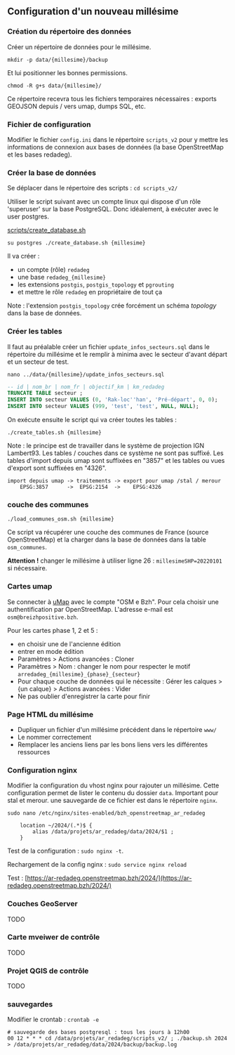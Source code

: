## Configuration d'un nouveau millésime


### Création du répertoire des données

Créer un répertoire de données pour le millésime.

`mkdir -p data/{millesime}/backup`

Et lui positionner les bonnes permissions.

`chmod -R g+s data/{millesime}/`

Ce répertoire recevra tous les fichiers temporaires nécessaires : exports GEOJSON depuis / vers umap, dumps SQL, etc.


### Fichier de configuration

Modifier le fichier `config.ini` dans le répertoire `scripts_v2` pour y mettre les informations de connexion aux bases de données (la base OpenStreetMap et les bases redadeg).



### Créer la base de données

Se déplacer dans le répertoire des scripts : `cd scripts_v2/`

Utiliser le script suivant avec un compte linux qui dispose d'un rôle 'superuser' sur la base PostgreSQL. Donc idéalement, à exécuter avec le user postgres.

[scripts/create_database.sh](scripts/create_database.sh)

`su postgres
./create_database.sh {millesime}`

Il va créer :
* un compte (rôle) `redadeg`
* une base `redadeg_{millesime}` 
* les extensions `postgis`, `postgis_topology` et `pgrouting`
* et mettre le rôle `redadeg` en propriétaire de tout ça


Note : l'extension `postgis_topology` crée forcément un schéma *topology* dans la base de données.


### Créer les tables

Il faut au préalable créer un fichier `update_infos_secteurs.sql` dans le répertoire du millésime et le remplir à minima avec le secteur d'avant départ et un secteur de test.

`nano ../data/{millesime}/update_infos_secteurs.sql`

```sql
-- id | nom_br | nom_fr | objectif_km | km_redadeg
TRUNCATE TABLE secteur ;
INSERT INTO secteur VALUES (0, 'Rak-loc''han', 'Pré-départ', 0, 0);
INSERT INTO secteur VALUES (999, 'test', 'test', NULL, NULL);
```

On exécute ensuite le script qui va créer toutes les tables :

`./create_tables.sh {millesime}`


Note : le principe est de travailler dans le système de projection IGN Lambert93. Les tables / couches dans ce système ne sont pas suffixé. Les tables d'import depuis umap sont suffixées en "3857" et les tables ou vues d'export sont suffixées en "4326".

```
import depuis umap -> traitements -> export pour umap /stal / merour
    EPSG:3857      ->  EPSG:2154  ->    EPSG:4326
```


### couche des communes

`./load_communes_osm.sh {millesime}`

Ce script va récupérer une couche des communes de France (source OpenStreetMap) et la charger dans la base de données dans la table `osm_communes`.

**Attention !** changer le millésime à utiliser ligne 26 : `millesimeSHP=20220101` si nécessaire.


### Cartes umap

Se connecter à [uMap](http://umap.openstreetmap.fr/fr/user/osm-bzh/) avec le compte "OSM e Bzh". Pour cela choisir une authentification par OpenStreetMap. L'adresse e-mail est `osm@breizhpositive.bzh`.

Pour les cartes phase 1, 2 et 5 :

* en choisir une de l'ancienne édition
* entrer en mode édition
* Paramètres > Actions avancées : Cloner
* Paramètres > Nom : changer le nom pour respecter le motif `arredadeg_{millesime}_{phase}_{secteur}`
* Pour chaque couche de données qui le nécessite : Gérer les calques > {un calque} > Actions avancées : Vider
* Ne pas oublier d'enregistrer la carte pour finir


### Page HTML du millésime

* Dupliquer un fichier d'un millésime précédent dans le répertoire `www/`
* Le nommer correctement
* Remplacer les anciens liens par les bons liens vers les différentes ressources


### Configuration nginx

Modifier la configuration du vhost nginx pour rajouter un millésime. Cette configuration permet de lister le contenu du dossier `data`. Important pour stal et merour.
une sauvegarde de ce fichier est dans le répertoire `nginx`.

`sudo nano /etc/nginx/sites-enabled/bzh_openstreetmap_ar_redadeg`

```
    location ~/2024/(.*)$ {
        alias /data/projets/ar_redadeg/data/2024/$1 ;
    }
```

Test de la configuration : `sudo nginx -t`.

Rechargement de la config nginx : `sudo service nginx reload`

Test : [https://ar-redadeg.openstreetmap.bzh/2024/](https://ar-redadeg.openstreetmap.bzh/2024/)


### Couches GeoServer

TODO


### Carte mveiwer de contrôle

TODO

### Projet QGIS de contrôle

TODO


### sauvegardes

Modifier le crontab : `crontab -e`

```
# sauvegarde des bases postgresql : tous les jours à 12h00
00 12 * * * cd /data/projets/ar_redadeg/scripts_v2/ ; ./backup.sh 2024 > /data/projets/ar_redadeg/data/2024/backup/backup.log
```
